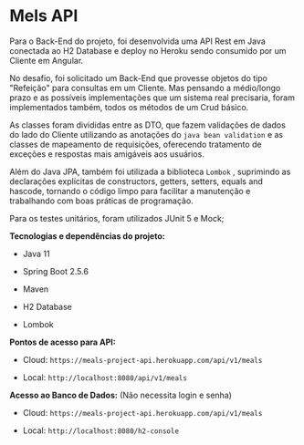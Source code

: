 # 						 Mels API

Para o Back-End do projeto, foi desenvolvida uma API Rest em Java conectada ao H2 Database e  deploy no Heroku sendo consumido por um Cliente em Angular.

No desafio, foi solicitado um Back-End que provesse objetos do tipo "Refeição" para consultas em um Cliente. Mas pensando a médio/longo prazo e as possíveis implementações que um sistema real precisaria, foram implementados também, todos os métodos de um Crud básico.

As classes foram divididas entre as DTO, que fazem validações de dados do lado do Cliente utilizando as anotações do `java bean validation` e as classes de mapeamento de requisições, oferecendo tratamento de exceções e respostas mais amigáveis aos usuários.

Além do Java JPA, também foi utilizada a biblioteca `Lombok` , suprimindo as declarações explícitas de constructors, getters, setters, equals and hascode, tornando o código limpo para facilitar a manutenção e trabalhando com boas práticas de programação.

Para os testes unitários, foram utilizados  JUnit 5 e Mock;

**Tecnologias e dependências do projeto:** 

- Java 11 

- Spring Boot 2.5.6

- Maven

- H2 Database

- Lombok

  

**Pontos de acesso para API:** 

- Cloud: `https://meals-project-api.herokuapp.com/api/v1/meals`

- Local: `http://localhost:8080/api/v1/meals`

  

**Acesso ao Banco de Dados:** (Não necessita login e senha)

- Cloud: `https://meals-project-api.herokuapp.com/api/v1/meals`

- Local: `http://localhost:8080/h2-console`
